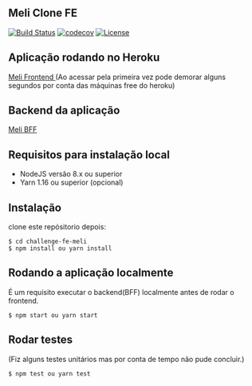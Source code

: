 ## Meli Clone FE

[![Build Status](https://travis-ci.org/leonardosal/challenge-fe-meli.svg?branch=master)](https://travis-ci.org/leonardosal/challenge-be-meli)
[![codecov](https://codecov.io/gh/leonardosal/challenge-fe-meli/branch/master/graph/badge.svg)](https://codecov.io/gh/leonardosal/challenge-fe-meli)
[![License](https://img.shields.io/badge/licence-MIT-blue.svg)](LICENSE)

## Aplicação rodando no Heroku

[Meli Frontend ](https://challenge-fe-meli.herokuapp.com)
(Ao acessar pela primeira vez pode demorar alguns segundos por conta das máquinas free do heroku)

## Backend da aplicação

[Meli BFF ](https://github.com/leonardosal/challenge-be-meli)

## Requisitos para instalação local

- NodeJS versão 8.x ou superior
- Yarn 1.16 ou superior (opcional)

## Instalação

clone este repósitorio depois:

```
$ cd challenge-fe-meli
$ npm install ou yarn install
```

## Rodando a aplicação localmente

É um requisito executar o backend(BFF) localmente antes de rodar o frontend.

```
$ npm start ou yarn start
```

## Rodar testes

(Fiz alguns testes unitários mas por conta de tempo não pude concluir.)

```
$ npm test ou yarn test
```
